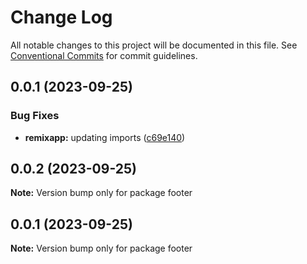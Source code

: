 # Change Log

All notable changes to this project will be documented in this file.
See [Conventional Commits](https://conventionalcommits.org) for commit guidelines.

## 0.0.1 (2023-09-25)


### Bug Fixes

* **remixapp:** updating imports ([c69e140](https://github.com/elylucas/lerna-getting-started/commit/c69e140fae3be466e67d4d63001dfb34746670fd))





## 0.0.2 (2023-09-25)

**Note:** Version bump only for package footer





## 0.0.1 (2023-09-25)

**Note:** Version bump only for package footer

